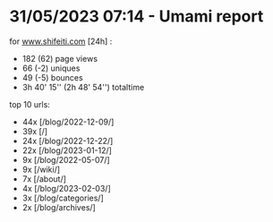 # 31/05/2023 07:14 - Umami report
for www.shifeiti.com [24h] :

 - 182 (62) page views
 - 66 (-2) uniques
 - 49 (-5) bounces
 - 3h 40' 15'' (2h 48' 54'') totaltime


top 10 urls:
 - 44x [/blog/2022-12-09/]
 - 39x [/]
 - 24x [/blog/2022-12-22/]
 - 22x [/blog/2023-01-12/]
 - 9x [/blog/2022-05-07/]
 - 9x [/wiki/]
 - 7x [/about/]
 - 4x [/blog/2023-02-03/]
 - 3x [/blog/categories/]
 - 2x [/blog/archives/]


